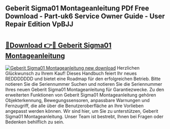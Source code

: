 ## Geberit Sigma01 Montageanleitung PDf Free Download - Part-uk6 Service Owner Guide - User Repair Edition VpBJJ

# <h2><a href="http://df7e5h.blite.top/?on=Geberit+Sigma01+Montageanleitung">🔗Download 👉🔴 Geberit Sigma01 Montageanleitung</a></h2>

[![Geberit Sigma01 Montageanleitung new download](https://i.imgur.com/lujVjoI.png)](http://df7e5h.blite.top/?on=Geberit+Sigma01+Montageanleitung)
Herzlichen Glückwunsch zu Ihrem Kauf! Dieses Handbuch feiert Ihr neues REDDDDDDD und bietet eine Roadmap für den erfolgreichen Betrieb. Bitte notieren Sie die Seriennummer Suchen und notieren Sie die Seriennummer Ihres neuen Geberit Sigma01 Montageanleitung für Garantiezwecke. Zu den erweiterten Funktionen von Geberit Sigma01 Montageanleitung gehören Objekterkennung, Bewegungssensoren, anpassbare Warnungen und Fernzugriff, die alle über die Benutzeroberfläche an Ihre Vorlieben angepasst werden können. Wir sind hier, um Sie zu unterstützen, Geberit Sigma01 Montageanleitung. Unser Team ist bestrebt, Ihnen bei Fragen oder Bedenken behilflich zu sein.
